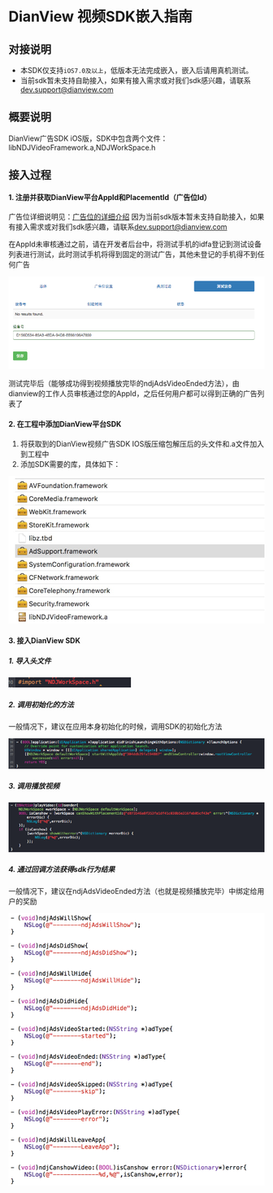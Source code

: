 # DianView 视频SDK嵌入指南


## 对接说明

- 本SDK仅支持`iOS7.0及以上`，低版本无法完成嵌入，嵌入后请用真机测试。
- 当前sdk暂未支持自助接入，如果有接入需求或对我们sdk感兴趣，请联系<dev.support@dianview.com>

## 概要说明

DianView广告SDK iOS版，SDK中包含两个文件：libNDJVideoFramework.a,NDJWorkSpace.h

## 接入过程
#### 1. 注册并获取DianView平台AppId和PlacementId（广告位Id）

广告位详细说明见：[广告位的详细介绍](./placement.md)
因为当前sdk版本暂未支持自助接入，如果有接入需求或对我们sdk感兴趣，请联系<dev.support@dianview.com>

在AppId未审核通过之前，请在开发者后台中，将测试手机的idfa登记到测试设备列表进行测试，此时测试手机将得到固定的测试广告，其他未登记的手机得不到任何广告

![img](img/sdk_test_device.png)

测试完毕后（能够成功得到视频播放完毕的ndjAdsVideoEnded方法），由dianview的工作人员审核通过您的AppId，之后任何用户都可以得到正确的广告列表了

#### 2. 在工程中添加DianView平台SDK
1. 将获取到的DianView视频广告SDK IOS版压缩包解压后的头文件和.a文件加入到工程中
2. 添加SDK需要的库，具体如下：

![img](img/sdk_required.jpg)
#### 3. 接入DianView SDK
##### 1. 导入头文件

![img](img/sdk_import_h.png)

##### 2. 调用初始化的方法

一般情况下，建议在应用本身初始化的时候，调用SDK的初始化方法

![img](img/sdk_init.png)

##### 3. 调用播放视频

![img](img/sdk_play_video.png)


##### 4. 通过回调方法获得sdk行为结果

一般情况下，建议在ndjAdsVideoEnded方法（也就是视频播放完毕）中绑定给用户的奖励

![img](img/sdk_callback.png)

